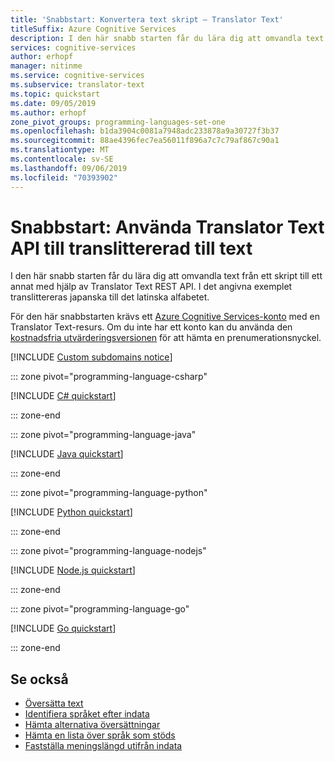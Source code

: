 ```yaml
---
title: 'Snabbstart: Konvertera text skript – Translator Text'
titleSuffix: Azure Cognitive Services
description: I den här snabb starten får du lära dig att omvandla text från ett skript till ett annat med hjälp av Translator Text API. I det här exemplet translittereras japanska till det latinska alfabetet.
services: cognitive-services
author: erhopf
manager: nitinme
ms.service: cognitive-services
ms.subservice: translator-text
ms.topic: quickstart
ms.date: 09/05/2019
ms.author: erhopf
zone_pivot_groups: programming-languages-set-one
ms.openlocfilehash: b1da3904c0081a7948adc233878a9a30727f3b37
ms.sourcegitcommit: 88ae4396fec7ea56011f896a7c7c79af867c90a1
ms.translationtype: MT
ms.contentlocale: sv-SE
ms.lasthandoff: 09/06/2019
ms.locfileid: "70393902"
---
```

# <a name="quickstart-use-the-translator-text-api-to-transliterate-text"></a>Snabbstart: Använda Translator Text API till translittererad till text

I den här snabb starten får du lära dig att omvandla text från ett skript till ett annat med hjälp av Translator Text REST API. I det angivna exemplet translittereras japanska till det latinska alfabetet.

För den här snabbstarten krävs ett [Azure Cognitive Services-konto](https://docs.microsoft.com/azure/cognitive-services/cognitive-services-apis-create-account) med en Translator Text-resurs. Om du inte har ett konto kan du använda den [kostnadsfria utvärderingsversionen](https://azure.microsoft.com/try/cognitive-services/) för att hämta en prenumerationsnyckel.

[!INCLUDE [Custom subdomains notice](../../../includes/cognitive-services-custom-subdomains-note.md)]

::: zone pivot="programming-language-csharp"

[!INCLUDE [C# quickstart](includes/transliterate-csharp.md)]

::: zone-end

::: zone pivot="programming-language-java"

[!INCLUDE [Java quickstart](includes/transliterate-java.md)]

::: zone-end

::: zone pivot="programming-language-python"

[!INCLUDE [Python quickstart](includes/transliterate-python.md)]

::: zone-end

::: zone pivot="programming-language-nodejs"

[!INCLUDE [Node.js quickstart](includes/transliterate-nodejs.md)]

::: zone-end

::: zone pivot="programming-language-go"

[!INCLUDE [Go quickstart](includes/transliterate-go.md)]

::: zone-end

## <a name="see-also"></a>Se också

* [Översätta text](quickstart-translate.md)
* [Identifiera språket efter indata](quickstart-detect.md)
* [Hämta alternativa översättningar](quickstart-dictionary.md)
* [Hämta en lista över språk som stöds](quickstart-languages.md)
* [Fastställa meningslängd utifrån indata](quickstart-sentences.md)

